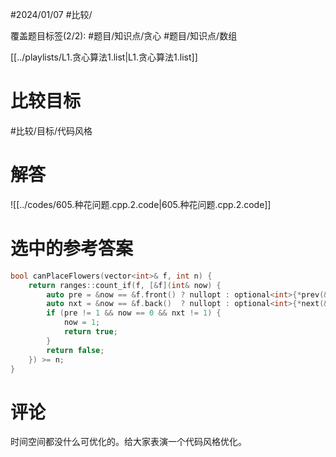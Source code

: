 #2024/01/07 #比较/

覆盖题目标签(2/2):   #题目/知识点/贪心 #题目/知识点/数组

[[../playlists/L1.贪心算法1.list|L1.贪心算法1.list]]

# 比较目标

#比较/目标/代码风格 

# 解答

![[../codes/605.种花问题.cpp.2.code|605.种花问题.cpp.2.code]]

# 选中的参考答案

``` cpp
bool canPlaceFlowers(vector<int>& f, int n) {
	return ranges::count_if(f, [&f](int& now) {
		auto pre = &now == &f.front() ? nullopt : optional<int>{*prev(&now)};
		auto nxt = &now == &f.back()  ? nullopt : optional<int>{*next(&now)};
		if (pre != 1 && now == 0 && nxt != 1) {
			now = 1;
			return true;
		}
		return false;
	}) >= n;
}
```

# 评论

时间空间都没什么可优化的。给大家表演一个代码风格优化。